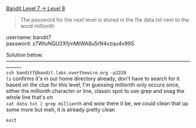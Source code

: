 [Bandit Level 7 → Level 8](https://overthewire.org/wargames/bandit/bandit8.html)

> The password for the next level is stored in the file data.txt next to the word millionth  


username: bandit7  
password: z7WtoNQU2XfjmMtWA8u5rN4vzqu4v99S  

Solution below:  
———————————————————————————————————————  
`ssh bandit7@bandit.labs.overthewire.org -p2220`  
`ls` confirms it's in our home directory already, don't have to search for it  
based on the clue for this level, I'm guessing millionth only occurs once, either the millionth character or line, classic spot to use grep and snag the whole line that's on  
`cat data.txt | grep millionth` and wow there it be, we could clean that up some more but meh, it is already pretty clean  

`exit`  